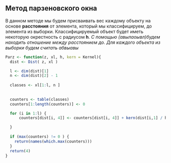 ## Метод парзеновского окна ##

В данном методе мы будем присваивать вес каждому объекту на основе **расстояния** от элемента, который мы классифицируем, до элемента из выборки. Классифицируемый объект будет иметь некоторую окрестность с радиусом **h**. *С помощью (авылаоывл)будем находить отношение между расстоянием до. Для каждого объекта из выборки будем считать абвыавы*


``` r
Parz <- function(z, xl, h, kern = Kernel){
  dist <- Dist( z, xl )

  l <- dim(dist)[1]
  n <- dim(dist)[2] - 1
  
  classes <- xl[1:l, n ]
  
  
  counters <- table(classes)
  counters[1:length(counters)] <- 0  

  for (i in 1:l) {
      counters[dist[i, 4]] <- counters[dist[i, 4]] + kern(dist[i,1] / h)

  }
  
  if (max(counters) != 0 ) {
    return(names(which.max(counters)))
  }
  return(4)
}
```

